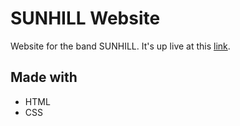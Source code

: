 # SUNHILL Website
Website for the band SUNHILL. It's up live at this [link](https://sunhill.netlify.app/).

## Made with
- HTML 
- CSS
